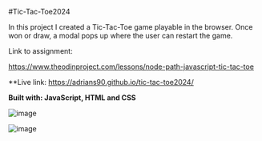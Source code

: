 #Tic-Tac-Toe2024

In this project I created a Tic-Tac-Toe game playable in the browser. Once won or draw, a modal pops up where the user can restart the game.

Link to assignment: 

https://www.theodinproject.com/lessons/node-path-javascript-tic-tac-toe

**Live link: https://adrians90.github.io/tic-tac-toe2024/

**Built with: JavaScript, HTML and CSS**


![image](https://github.com/adrians90/tic-tac-toe2024/assets/128593202/bb0c55cd-246c-4ba6-bf24-cbb495712a28)


![image](https://github.com/adrians90/tic-tac-toe2024/assets/128593202/c6925200-86dd-4a5a-8a9c-a3f1ef7fdc9b)
